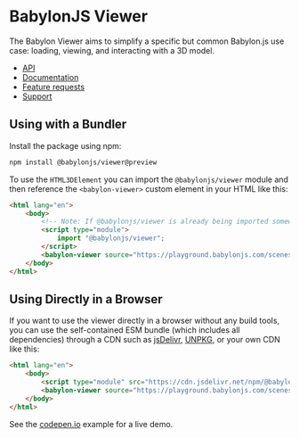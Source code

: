 # BabylonJS Viewer

The Babylon Viewer aims to simplify a specific but common Babylon.js use case: loading, viewing, and interacting with a 3D model.

- [API](https://doc.babylonjs.com/packages/viewer/index)
- [Documentation](https://doc.babylonjs.com/features/featuresDeepDive/babylonViewer)
- [Feature requests](https://forum.babylonjs.com/t/babylon-viewer-v2/54317)
- [Support](https://forum.babylonjs.com/c/questions)

## Using with a Bundler

Install the package using npm:

```bash
npm install @babylonjs/viewer@preview
```

To use the `HTML3DElement` you can import the `@babylonjs/viewer` module and then reference the `<babylon-viewer>` custom element in your HTML like this:

```html
<html lang="en">
    <body>
        <!-- Note: If @babylonjs/viewer is already being imported somewhere in your JavaScript, you don't need this script import. -->
        <script type="module">
            import "@babylonjs/viewer";
        </script>
        <babylon-viewer source="https://playground.babylonjs.com/scenes/BoomBox.glb"></babylon-viewer>
    </body>
</html>
```

## Using Directly in a Browser

If you want to use the viewer directly in a browser without any build tools, you can use the self-contained ESM bundle (which includes all dependencies) through a CDN such as [jsDelivr](https://www.jsdelivr.com/), [UNPKG](https://unpkg.com/), or your own CDN like this:

```html
<html lang="en">
    <body>
        <script type="module" src="https://cdn.jsdelivr.net/npm/@babylonjs/viewer@preview/dist/babylon-viewer.esm.min.js"></script>
        <babylon-viewer source="https://playground.babylonjs.com/scenes/BoomBox.glb"></babylon-viewer>
    </body>
</html>
```

See the [codepen.io](https://codepen.io/BabylonJS/pen/ogvbyyW) example for a live demo.
